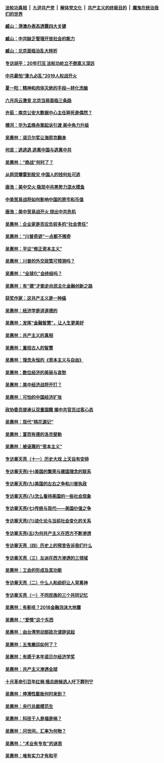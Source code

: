 ####  [法轮功真相](../../../../basic/blob/master/README.md?t=09291952) &nbsp;|&nbsp; [九评共产党](../../../../9ping.md/blob/master/README.md?t=09291952) &nbsp;|&nbsp; [解体党文化](../../../../jtdwh.md/blob/master/README.md?t=09291952)  &nbsp;|&nbsp; [共产主义的终极目的](../../../../gczydzjmd.md/blob/master/README.md?t=09291952) &nbsp;|&nbsp; [魔鬼在统治我们的世界](../../../../mgztzwmdsj.md/blob/master/README.md?t=09291952) 

#### [臧山：港澳办表态透露四大关键](../pages/nsc423/n11421628.md?t=09291952) 

#### [臧山：中共缺乏管理开放社会的能力](../pages/nsc423/n11407457.md?t=09291952) 

#### [臧山：北京面临治乱大转折](../pages/nsc423/n11406895.md?t=09291952) 

#### [专访胡平：20年打压 法轮功屹立不倒意义深远](../pages/nsc423/n11398800.md?t=09291952) 

#### [中共最怕“逢九必乱”2019人权战开火](../pages/nsc423/n11385248.md?t=09291952) 

#### [夏一阳：精神和肉体灭绝的手段—转化洗脑](../pages/nsc423/n11368250.md?t=09291952) 

#### [六月风云激变 北京当局面临三条路](../pages/nsc423/n11313668.md?t=09291952) 

#### [许茹：南京公安大数据中心主任猝死是偶然？](../pages/nsc423/n11064744.md?t=09291952) 

#### [横河：华为孟晚舟案起诉引渡 美中角力升级](../pages/nsc423/n11027230.md?t=09291952) 

#### [吴惠林：诺贝尔奖让海耶克翻身](../pages/nsc423/n10890049.md?t=09291952) 

#### [何坚：逃逃逃 逃离中国与逃离中共](../pages/nsc423/n10592891.md?t=09291952) 

#### [吴惠林：“商战”何时了？](../pages/nsc423/n10573558.md?t=09291952) 

#### [从网贷爆雷到股灾 中国人的钱何处可逃](../pages/nsc423/n10572800.md?t=09291952) 

#### [唐浩：美中交火 隐现中共黑势力混水摸鱼](../pages/nsc423/n10544040.md?t=09291952) 

#### [中美贸易战将如何影响中国的房市和币值](../pages/nsc423/n10543697.md?t=09291952) 

#### [唐浩：美中贸易战开火 烧出中共危机](../pages/nsc423/n10540126.md?t=09291952) 

#### [吴惠林：企业家是否应负较多的“社会责任”](../pages/nsc423/n10535022.md?t=09291952) 

#### [吴惠林：“川普奇迹”一点都不稀奇](../pages/nsc423/n10512808.md?t=09291952) 

#### [吴惠林：平议“修正资本主义”](../pages/nsc423/n10495724.md?t=09291952) 

#### [吴惠林：川普的外交政策可预测吗？](../pages/nsc423/n10462387.md?t=09291952) 

#### [吴惠林：“全球化”会终结吗？](../pages/nsc423/n10452838.md?t=09291952) 

#### [吴惠林：有“德”才能走向民主化金融创新之路](../pages/nsc423/n10432292.md?t=09291952) 

#### [获奖作家：这共产主义是一种癌](../pages/nsc423/n10431541.md?t=09291952) 

#### [吴惠林：经济学是讲道德的](../pages/nsc423/n10398014.md?t=09291952) 

#### [吴惠林：发挥“金融智慧”，让人生更美好](../pages/nsc423/n10375019.md?t=09291952) 

#### [吴惠林：共产主义的真相](../pages/nsc423/n10351394.md?t=09291952) 

#### [吴惠林：重拾古人的智慧](../pages/nsc423/n10337691.md?t=09291952) 

#### [吴惠林：理念永恒的《资本主义与自由》](../pages/nsc423/n10316274.md?t=09291952) 

#### [吴惠林：数位经济的美丽与哀愁](../pages/nsc423/n10292946.md?t=09291952) 

#### [吴惠林：美中经济战将开打？](../pages/nsc423/n10258825.md?t=09291952) 

#### [吴惠林：可怕的中国经济扩张](../pages/nsc423/n10219147.md?t=09291952) 

#### [政协委员提承认双重国籍 揭中共官员过客心态](../pages/nsc423/n10208809.md?t=09291952) 

#### [吴惠林：现代“桃花源记”](../pages/nsc423/n10185234.md?t=09291952) 

#### [吴惠林：富而有德的洛克斐勒](../pages/nsc423/n10142264.md?t=09291952) 

#### [吴惠林：被诬蔑的“资本主义”](../pages/nsc423/n10124816.md?t=09291952) 

#### [专访章天亮（十一）历史大戏 上天自有安排](../pages/nsc423/n10094905.md?t=09291952) 

#### [专访章天亮(十)美国的繁荣与建国理念的联系](../pages/nsc423/n10094899.md?t=09291952) 

#### [专访章天亮(九)美国的左右之争和川普执政](../pages/nsc423/n10094889.md?t=09291952) 

#### [专访章天亮(八)怎么看待美国的一些社会现象](../pages/nsc423/n10094857.md?t=09291952) 

#### [专访章天亮(七)传统与现代——美国价值之争](../pages/nsc423/n10093140.md?t=09291952) 

#### [专访章天亮(六)进化论与当前社会变化的关系](../pages/nsc423/n10092036.md?t=09291952) 

#### [专访章天亮(五)为何共产主义在西方不断渗透](../pages/nsc423/n10083620.md?t=09291952) 

#### [专访章天亮（四）历史上的预言告诉我们什么](../pages/nsc423/n10083606.md?t=09291952) 

#### [专访章天亮（三）左派在西方渗透的三领域](../pages/nsc423/n10081115.md?t=09291952) 

#### [吴惠林：工会的形成及其功能](../pages/nsc423/n10080633.md?t=09291952) 

#### [专访章天亮（二）什么人和组织让人背离神](../pages/nsc423/n10076637.md?t=09291952) 

#### [专访章天亮（一）不同民族的三个共同记忆](../pages/nsc423/n10074188.md?t=09291952) 

#### [吴惠林：有影呒？2018金融泡沫大地震](../pages/nsc423/n10040534.md?t=09291952) 

#### [吴惠林：“爱情”这个东西](../pages/nsc423/n10019423.md?t=09291952) 

#### [吴惠林：由台湾劳动部政次请辞说起](../pages/nsc423/n9979679.md?t=09291952) 

#### [吴惠林：五鬼搬运如何了？](../pages/nsc423/n9925338.md?t=09291952) 

#### [吴惠林：有感于本年诺贝尔经济学奖](../pages/nsc423/n9871883.md?t=09291952) 

#### [吴惠林：共产主义渗透全球](../pages/nsc423/n9812748.md?t=09291952) 

#### [十月革命引百年红祸 俄总统候选人吁下葬列宁](../pages/nsc423/n9810182.md?t=09291952) 

#### [吴惠林：停滞性膨胀何时来到？](../pages/nsc423/n9764136.md?t=09291952) 

#### [吴惠林：央行总裁模范生](../pages/nsc423/n9728134.md?t=09291952) 

#### [吴惠林：科技于人是福是祸？](../pages/nsc423/n9672982.md?t=09291952) 

#### [吴惠林：问世间，汇率为何物？](../pages/nsc423/n9621788.md?t=09291952) 

#### [吴惠林：“术业有专攻”的迷思](../pages/nsc423/n9580363.md?t=09291952) 

#### [吴惠林：唯有实力才有和平](../pages/nsc423/n9529599.md?t=09291952) 

